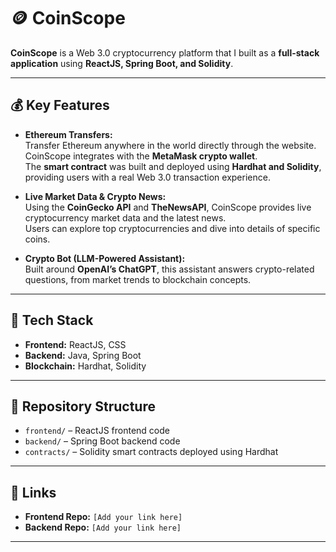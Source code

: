 # 🪙 CoinScope

**CoinScope** is a Web 3.0 cryptocurrency platform that I built as a **full-stack application** using **ReactJS, Spring Boot, and Solidity**.  

---

## 💰 Key Features

- **Ethereum Transfers:**  
  Transfer Ethereum anywhere in the world directly through the website.  
  CoinScope integrates with the **MetaMask crypto wallet**.  
  The **smart contract** was built and deployed using **Hardhat and Solidity**, providing users with a real Web 3.0 transaction experience.

- **Live Market Data & Crypto News:**  
  Using the **CoinGecko API** and **TheNewsAPI**, CoinScope provides live cryptocurrency market data and the latest news.  
  Users can explore top cryptocurrencies and dive into details of specific coins.

- **Crypto Bot (LLM-Powered Assistant):**  
  Built around **OpenAI’s ChatGPT**, this assistant answers crypto-related questions, from market trends to blockchain concepts.

---

## 🧩 Tech Stack

- **Frontend:** ReactJS, CSS  
- **Backend:** Java, Spring Boot  
- **Blockchain:** Hardhat, Solidity  

---

## 📂 Repository Structure

- `frontend/` – ReactJS frontend code  
- `backend/` – Spring Boot backend code  
- `contracts/` – Solidity smart contracts deployed using Hardhat  

---

## 🔗 Links

- **Frontend Repo:** `[Add your link here]`  
- **Backend Repo:** `[Add your link here]`  

---

